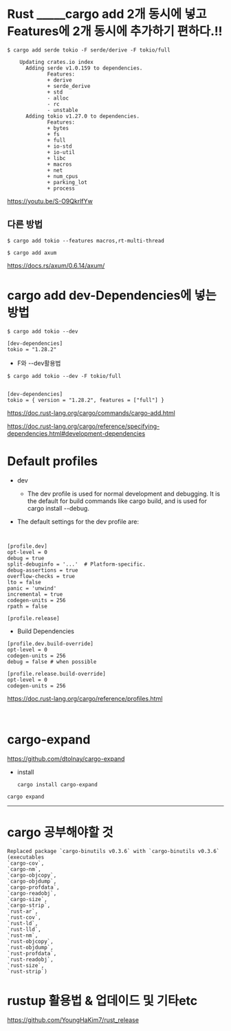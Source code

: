 # Rust _____cargo add 2개 동시에 넣고 Features에 2개 동시에 추가하기 편하다.!!

```
$ cargo add serde tokio -F serde/derive -F tokio/full

    Updating crates.io index
      Adding serde v1.0.159 to dependencies.
             Features:
             + derive
             + serde_derive
             + std
             - alloc
             - rc
             - unstable
      Adding tokio v1.27.0 to dependencies.
             Features:
             + bytes
             + fs
             + full
             + io-std
             + io-util
             + libc
             + macros
             + net
             + num_cpus
             + parking_lot
             + process
```

https://youtu.be/S-O9QkrlfYw

## 다른 방법

```
$ cargo add tokio --features macros,rt-multi-thread
```

```
$ cargo add axum
```

https://docs.rs/axum/0.6.14/axum/


# cargo add dev-Dependencies에 넣는 방법


```
$ cargo add tokio --dev
```

```
[dev-dependencies]
tokio = "1.28.2"
```

- F와 --dev활용법

```
$ cargo add tokio --dev -F tokio/full


[dev-dependencies]
tokio = { version = "1.28.2", features = ["full"] }

```

https://doc.rust-lang.org/cargo/commands/cargo-add.html

https://doc.rust-lang.org/cargo/reference/specifying-dependencies.html#development-dependencies


# Default profiles

- dev
  - The dev profile is used for normal development and debugging. It is the default for build commands like cargo build, and is used for cargo install --debug.

- The default settings for the dev profile are:


```


[profile.dev]
opt-level = 0
debug = true
split-debuginfo = '...'  # Platform-specific.
debug-assertions = true
overflow-checks = true
lto = false
panic = 'unwind'
incremental = true
codegen-units = 256
rpath = false
```

```
[profile.release]

```

- Build Dependencies

```
[profile.dev.build-override]
opt-level = 0
codegen-units = 256
debug = false # when possible

[profile.release.build-override]
opt-level = 0
codegen-units = 256
```

https://doc.rust-lang.org/cargo/reference/profiles.html

<br>

# cargo-expand

https://github.com/dtolnay/cargo-expand

- install

  ```
  cargo install cargo-expand
  ```

```
cargo expand
```

<hr>

# cargo 공부해야할 것

```
Replaced package `cargo-binutils v0.3.6` with `cargo-binutils v0.3.6` (executables 
`cargo-cov`, 
`cargo-nm`, 
`cargo-objcopy`, 
`cargo-objdump`, 
`cargo-profdata`, 
`cargo-readobj`, 
`cargo-size`, 
`cargo-strip`, 
`rust-ar`, 
`rust-cov`, 
`rust-ld`, 
`rust-lld`, 
`rust-nm`, 
`rust-objcopy`, 
`rust-objdump`, 
`rust-profdata`, 
`rust-readobj`, 
`rust-size`, 
`rust-strip`)
```

# rustup 활용법 & 업데이드 및 기타etc

https://github.com/YoungHaKim7/rust_release

